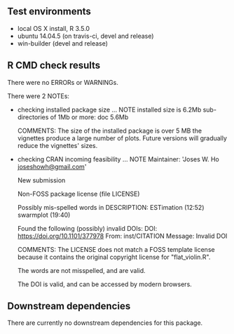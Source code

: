 ## Test environments
* local OS X install, R 3.5.0
* ubuntu 14.04.5 (on travis-ci, devel and release)
* win-builder (devel and release)


## R CMD check results
There were no ERRORs or WARNINGs.

There were 2 NOTEs:
* checking installed package size ... NOTE
  installed size is  6.2Mb
  sub-directories of 1Mb or more:
    doc   5.6Mb
    
  COMMENTS:
  The size of the installed package is over 5 MB the vignettes produce a large 
  number of plots. Future versions will gradually reduce the vignettes' sizes. 

* checking CRAN incoming feasibility ... NOTE
  Maintainer: 'Joses W. Ho <joseshowh@gmail.com>'
  
  New submission
  
  Non-FOSS package license (file LICENSE)
  
  Possibly mis-spelled words in DESCRIPTION:
    ESTimation (12:52)
    swarmplot (19:40)
  
  Found the following (possibly) invalid DOIs:
    DOI: https://doi.org/10.1101/377978
      From: inst/CITATION
      Message: Invalid DOI

  COMMENTS: 
  The LICENSE does not match a FOSS template license because it contains the 
  original copyright license for "flat_violin.R".
  
  The words are not misspelled, and are valid.
  
  The DOI is valid, and can be accessed by modern browsers.


## Downstream dependencies
There are currently no downstream dependencies for this package.
